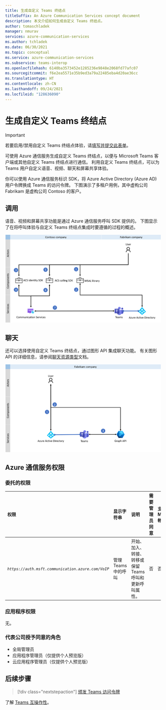 ```yaml
---
title: 生成自定义 Teams 终结点
titleSuffix: An Azure Communication Services concept document
description: 本文介绍如何生成自定义 Teams 终结点。
author: tomaschladek
manager: nmurav
services: azure-communication-services
ms.author: tchladek
ms.date: 06/30/2021
ms.topic: conceptual
ms.service: azure-communication-services
ms.subservice: teams-interop
ms.openlocfilehash: 6140ba3573452e1285236e9848e2068fd77afc07
ms.sourcegitcommit: f6e2ea5571e35b9ed3a79a22485eba4d20ae36cc
ms.translationtype: HT
ms.contentlocale: zh-CN
ms.lasthandoff: 09/24/2021
ms.locfileid: "128636090"
---
```

# <a name="build-a-custom-teams-endpoint"></a>生成自定义 Teams 终结点

> [!IMPORTANT]
> 若要启用/禁用自定义 Teams 终结点体验，请[填写并提交此表单](https://forms.office.com/r/B8p5KqCH19)。

可使用 Azure 通信服务生成自定义 Teams 终结点，以便与 Microsoft Teams 客户端或其他自定义 Teams 终结点进行通信。 利用自定义 Teams 终结点，可以为 Teams 用户自定义语音、视频、聊天和屏幕共享体验。

你可以使用 Azure 通信服务标识 SDK，将 Azure Active Directory (Azure AD) 用户令牌换成 Teams 的访问令牌。 下图演示了多租户用例，其中虚构公司 Fabrikam 是虚构公司 Contoso 的客户。

## <a name="calling"></a>调用 

语音、视频和屏幕共享功能是通过 Azure 通信服务呼叫 SDK 提供的。 下图显示了在将呼叫体验与自定义 Teams 终结点集成时要遵循的过程的概述。

![为自定义 Teams 终结点体验启用呼叫功能的过程图示。](./media/teams-identities/teams-identity-calling-overview.png)

## <a name="chat"></a>聊天

还可以选择使用自定义 Teams 终结点，通过图形 API 集成聊天功能。 有关图形 API 的详细信息，请参阅[聊天资源类型](/graph/api/channel-post-messages)文档。 

![为自定义 Teams 终结点体验启用聊天功能的过程图示。](./media/teams-identities/teams-identity-chat-overview.png)

## <a name="azure-communication-services-permissions"></a>Azure 通信服务权限

### <a name="delegated-permissions"></a>委托的权限

|   权限    |  显示字符串   |  说明 | 需要管理员同意 | 支持 Microsoft 帐户 |
|:--- |:--- |:--- |:--- |:--- |
| _`https://auth.msft.communication.azure.com/VoIP`_ | 管理 Teams 中的呼叫 | 开始、加入、转接、转移或保留 Teams 呼叫和更新呼叫属性。 | 否 | 否 |

### <a name="application-permissions"></a>应用程序权限

无。

### <a name="roles-for-granting-consent-on-behalf-of-a-company"></a>代表公司授予同意的角色

- 全局管理员
- 应用程序管理员（仅提供个人预览版）
- 云应用程序管理员（仅提供个人预览版）

## <a name="next-steps"></a>后续步骤

> [!div class="nextstepaction"]
> [颁发 Teams 访问令牌](../quickstarts/manage-teams-identity.md)

了解 [Teams 互操作性](./teams-interop.md)。
